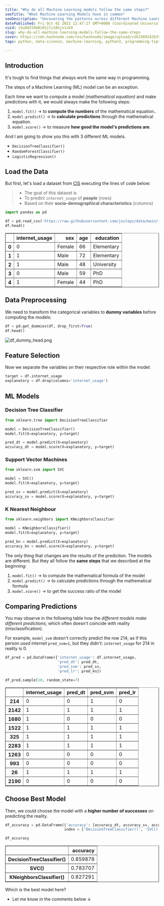 ```yaml
---
title: "Why do all Machine Learning models follow the same steps?"
seoTitle: "What Machine Learning Models have in common"
seoDescription: "Uncovering the patterns across different Machine Learning models will make you understand how they work in Python, a programming language"
datePublished: Fri Oct 01 2021 12:47:17 GMT+0000 (Coordinated Universal Time)
cuid: cku8d2l6m0i02jls16kjs1zk9
slug: why-do-all-machine-learning-models-follow-the-same-steps
cover: https://cdn.hashnode.com/res/hashnode/image/upload/v1633092426398/uk6VplZUp.png
tags: python, data-science, machine-learning, python3, programming-tips

---
```


## Introduction

It's tough to find things that always work the same way in programming.

The steps of a Machine Learning (ML) model can be an exception.

Each time we want to compute a model _(mathematical equation)_ and make predictions with it, we would always make the following steps:

1. `model.fit()` → to **compute the numbers** of the mathematical equation..
2. `model.predict()` → to **calculate predictions** through the mathematical equation.
3. `model.score()` → to measure **how good the model's predictions are**.

And I am going to show you this with 3 different ML models.

- `DecisionTreeClassifier()`
- `RandomForestClassifier()`
- `LogisticRegression()`

## Load the Data

But first, let's load a dataset from [CIS](https://www.cis.es/cis/opencms/ES/index.html) executing the lines of code below:
> - The goal of this dataset is
> - To predict `internet_usage` of **people** (rows)
> - Based on their **socio-demographical characteristics** (columns)


```python
import pandas as pd

df = pd.read_csv('https://raw.githubusercontent.com/jsulopz/data/main/internet_usage_spain.csv')
df.head()
```




<div>
<style scoped>
    .dataframe tbody tr th:only-of-type {
        vertical-align: middle;
    }

    .dataframe tbody tr th {
        vertical-align: top;
    }

    .dataframe thead th {
        text-align: right;
    }
</style>
<table border="1" class="dataframe">
  <thead>
    <tr style="text-align: right;">
      <th></th>
      <th>internet_usage</th>
      <th>sex</th>
      <th>age</th>
      <th>education</th>
    </tr>
  </thead>
  <tbody>
    <tr>
      <th>0</th>
      <td>0</td>
      <td>Female</td>
      <td>66</td>
      <td>Elementary</td>
    </tr>
    <tr>
      <th>1</th>
      <td>1</td>
      <td>Male</td>
      <td>72</td>
      <td>Elementary</td>
    </tr>
    <tr>
      <th>2</th>
      <td>1</td>
      <td>Male</td>
      <td>48</td>
      <td>University</td>
    </tr>
    <tr>
      <th>3</th>
      <td>0</td>
      <td>Male</td>
      <td>59</td>
      <td>PhD</td>
    </tr>
    <tr>
      <th>4</th>
      <td>1</td>
      <td>Female</td>
      <td>44</td>
      <td>PhD</td>
    </tr>
  </tbody>
</table>
</div>



## Data Preprocessing

We need to transform the categorical variables to **dummy variables** before computing the models:


```python
df = pd.get_dummies(df, drop_first=True)
df.head()
```



![df_dummy_head.png](https://cdn.hashnode.com/res/hashnode/image/upload/v1638403244509/8jU84GN3G.png)




## Feature Selection

Now we separate the variables on their respective role within the model:


```python
target = df.internet_usage
explanatory = df.drop(columns='internet_usage')
```

## ML Models

### Decision Tree Classifier


```python
from sklearn.tree import DecisionTreeClassifier

model = DecisionTreeClassifier()
model.fit(X=explanatory, y=target)

pred_dt = model.predict(X=explanatory)
accuracy_dt = model.score(X=explanatory, y=target)
```

### Support Vector Machines


```python
from sklearn.svm import SVC

model = SVC()
model.fit(X=explanatory, y=target)

pred_sv = model.predict(X=explanatory)
accuracy_sv = model.score(X=explanatory, y=target)
```

### K Nearest Neighbour


```python
from sklearn.neighbors import KNeighborsClassifier

model = KNeighborsClassifier()
model.fit(X=explanatory, y=target)

pred_kn = model.predict(X=explanatory)
accuracy_kn = model.score(X=explanatory, y=target)
```

The only thing that changes are the results of the prediction. The models are different. But they all follow the **same steps** that we described at the beginning:

1. `model.fit()` → to compute the mathematical formula of the model
2. `model.predict()` → to calculate predictions through the mathematical formula
3. `model.score()` → to get the success ratio of the model

## Comparing Predictions

You may observe in the following table how the *different models make different predictions*, which often doesn't coincide with reality (misclassification).

For example, `model_svm` doesn't correctly predict the row 214; as if this person *used internet* `pred_svm=1`, but they didn't: `internet_usage` for 214 in reality is 0.


```python
df_pred = pd.DataFrame({'internet_usage': df.internet_usage,
                        'pred_dt': pred_dt,
                        'pred_svm': pred_sv,
                        'pred_lr': pred_kn})

df_pred.sample(10, random_state=7)
```




<div>
<style scoped>
    .dataframe tbody tr th:only-of-type {
        vertical-align: middle;
    }

    .dataframe tbody tr th {
        vertical-align: top;
    }

    .dataframe thead th {
        text-align: right;
    }
</style>
<table border="1" class="dataframe">
  <thead>
    <tr style="text-align: right;">
      <th></th>
      <th>internet_usage</th>
      <th>pred_dt</th>
      <th>pred_svm</th>
      <th>pred_lr</th>
    </tr>
  </thead>
  <tbody>
    <tr>
      <th>214</th>
      <td>0</td>
      <td>0</td>
      <td>1</td>
      <td>0</td>
    </tr>
    <tr>
      <th>2142</th>
      <td>1</td>
      <td>1</td>
      <td>1</td>
      <td>1</td>
    </tr>
    <tr>
      <th>1680</th>
      <td>1</td>
      <td>0</td>
      <td>0</td>
      <td>0</td>
    </tr>
    <tr>
      <th>1522</th>
      <td>1</td>
      <td>1</td>
      <td>1</td>
      <td>1</td>
    </tr>
    <tr>
      <th>325</th>
      <td>1</td>
      <td>1</td>
      <td>1</td>
      <td>1</td>
    </tr>
    <tr>
      <th>2283</th>
      <td>1</td>
      <td>1</td>
      <td>1</td>
      <td>1</td>
    </tr>
    <tr>
      <th>1263</th>
      <td>0</td>
      <td>0</td>
      <td>0</td>
      <td>0</td>
    </tr>
    <tr>
      <th>993</th>
      <td>0</td>
      <td>0</td>
      <td>0</td>
      <td>0</td>
    </tr>
    <tr>
      <th>26</th>
      <td>1</td>
      <td>1</td>
      <td>1</td>
      <td>1</td>
    </tr>
    <tr>
      <th>2190</th>
      <td>0</td>
      <td>0</td>
      <td>0</td>
      <td>0</td>
    </tr>
  </tbody>
</table>
</div>



## Choose Best Model

Then, we could choose the model with a **higher number of successes** on predicting the reality.


```python
df_accuracy = pd.DataFrame({'accuracy': [accuracy_dt, accuracy_sv, accuracy_kn]},
                           index = ['DecisionTreeClassifier()', 'SVC()', 'KNeighborsClassifier()'])

df_accuracy
```




<div>
<style scoped>
    .dataframe tbody tr th:only-of-type {
        vertical-align: middle;
    }

    .dataframe tbody tr th {
        vertical-align: top;
    }

    .dataframe thead th {
        text-align: right;
    }
</style>
<table border="1" class="dataframe">
  <thead>
    <tr style="text-align: right;">
      <th></th>
      <th>accuracy</th>
    </tr>
  </thead>
  <tbody>
    <tr>
      <th>DecisionTreeClassifier()</th>
      <td>0.859878</td>
    </tr>
    <tr>
      <th>SVC()</th>
      <td>0.783707</td>
    </tr>
    <tr>
      <th>KNeighborsClassifier()</th>
      <td>0.827291</td>
    </tr>
  </tbody>
</table>
</div>



Which is the best model here?

- Let me know in the comments below ↓